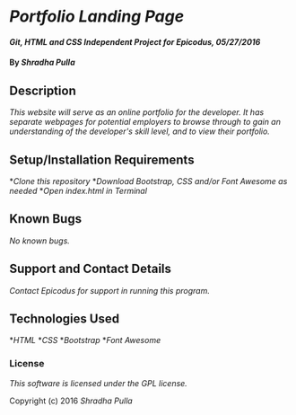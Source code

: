 # _Portfolio Landing Page_

#### _Git, HTML and CSS Independent Project for Epicodus, 05/27/2016_

#### By _Shradha Pulla_

## Description

_This website will serve as an online portfolio for the developer. It has separate webpages for potential employers to browse through to gain an understanding of the developer's skill level, and to view their portfolio._

## Setup/Installation Requirements

*_Clone this repository_
*_Download Bootstrap, CSS and/or Font Awesome as needed_
*_Open index.html in Terminal_

## Known Bugs

_No known bugs._

## Support and Contact Details

_Contact Epicodus for support in running this program._

## Technologies Used

*_HTML_
*_CSS_
*_Bootstrap_
*_Font Awesome_

### License

*This software is licensed under the GPL license.*

Copyright (c) 2016 _Shradha Pulla_
